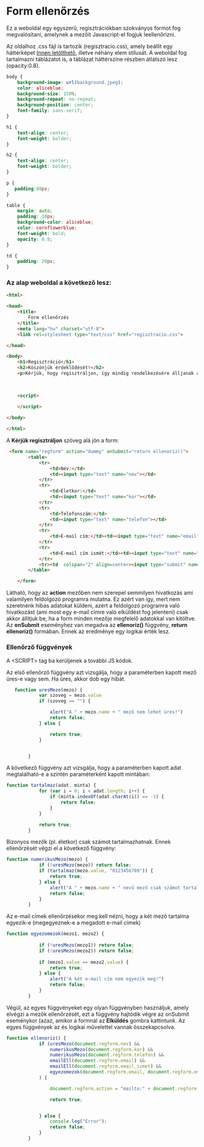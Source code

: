 # Form ellenőrzés

Ez a weboldal egy egyszerű, regisztrációkban szokványos formot fog megvalósítani, amelynek a mezőit Javascript-el fogjuk leellenőrizni.

Az oldalhoz .css fájl is tartozik (regisztracio.css), amely beállít egy háttérképet [Innen letölthető](background.jpeg), illetve néhány elem stílusát. A weboldal fog tartalmazni táblázatot is, a táblázat háttérszíne részben átlátszó lesz (opacity:0.8).

```css
body {
    background-image: url(background.jpeg);
    color: aliceblue;
    background-size: 150%;
    background-repeat: no-repeat;
    background-position: center;
    font-family: sans-serif;
}

h1 {
    text-align: center;
    font-weight: bolder;
}

h2 {
    text-align: center;
    font-weight: bolder;
}

p {
   padding:80px;
}

table {
    margin: auto;
    padding: 10px;
    background-color: aliceblue;
    color: cornflowerblue;
    font-weight: bold;
    opacity: 0.8;
}

td {
    padding: 20px;
}
```
### Az alap weboldal a következő lesz:

```html
<html>

<head>
    <title>
        Form ellenőrzés
    </title>
    <meta lang="hu" charset="utf-8">
    <link rel=stylesheet type="text/css" href="regisztracio.css">

</head>

<body>
    <h1>Regisztráció</h1>
    <h2>Köszönjük érdeklődését!</h2>
    <p>Kérjük, hogy regisztráljon, így mindig rendelkezésére álljanak a legfrissebb információk, illetve, hogy személyre szabott ajánlatokat állíthassunk össze az Ön részére!</p>
    
    

    <script>
        
    </script>

</body>

</html>
```
A **Kérjük regisztráljon** szöveg alá jön a form:

```html
 <form name="regform" action="dummy" onSubmit="return ellenoriz()">
        <table>
            <tr>
                <td>Név:</td>
                <td><input type="text" name="nev"></td>
            </tr>
            <tr>
                <td>Életkor:</td>
                <td><input type="text" name="kor"></td>
            </tr>
            <tr>
                <td>Telefonszám:</td>
                <td><input type="text" name="telefon"></td>
            </tr>
            <tr>
                <td>E-mail cím:</td><td><input type="text" name="email"></td>
            </tr>
            <tr>
                <td>E-mail cím ismét:</td><td><input type="text" name="email_ismet"></td>
            </tr>
            <tr><td  colspan="2" align=center><input type="submit" name="go"></td></tr>
        </table>

    </form>
```
Látható, hogy az **action** mezőben nem szerepel semmilyen hivatkozás ami valamilyen feldolgozó programra mutatna. Ez azért van így, mert nem szeretnénk hibás adatokat küldeni, azért a feldolgozó programra való hivatkozást (ami most egy e-mail címre való elküldést fog jelenteni) csak akkor állítjuk be, ha a form minden mezője megfelelő adatokkal van kitöltve. Az **onSubmit** eseményhez van megadva az **ellenoriz()** függvény, **return ellenoriz()** formában. Ennek az eredménye egy logikai érték lesz.

### Ellenőrző függvények
A \<SCRIPT> tag ba kerüljenek a további JS kódok.

Az első ellenőrző függvény azt vizsgálja, hogy a paraméterben kapott mező üres-e vagy sem. Ha üres, akkor dob egy hibát.

```javascript
   function uresMezo(mezo) {
            var szoveg = mezo.value
            if (szoveg == "") {

                alert("A " + mezo.name + " mező nem lehet üres!")
                return false;
            } else {

                return true;
            }


        }
```

A következő függvény azt vizsgálja, hogy a paraméterben kapott adat megtalálható-e a szintén paraméterként kapott mintában:
```js
function tartalmaz(adat, minta) {
            for (var i = 0; i < adat.length; i++) {
                if (minta.indexOf(adat.charAt(i)) == -1) {
                    return false;
                }
            }

            return true;
        }
```

Bizonyos mezők (pl. életkor) csak számot tartalmazhatnak. Ennek ellenőrzését végzi el a következő függvény:

```js
function numerikusMezo(mezo) {
            if (!uresMezo(mezo)) return false;
            if (tartalmaz(mezo.value, "0123456789")) {
                return true;
            } else {
                alert("A " + mezo.name + " nevű mező csak számot tartalmazhat!")
                return false;
            }
        }
```
Az e-mail címek ellenőrzésekor meg kell nézni, hogy a két mező tartalma egyezik-e (megegyeznek-e a megadott e-mail címek)

```js
function egyezomezok(mezo1, mezo2) {
            
            if (!uresMezo(mezo1)) return false;
            if (!uresMezo(mezo2)) return false;
            
            if (mezo1.value == mezo2.value) {
                return true;
            } else {
                alert("A két e-mail cím nem egyezik meg!")
                return false;
            }
        }
```
Végül, az egyes függvényeket egy olyan függvényben használjuk, amely elvégzi a mezők ellenőrzését, ezt a függvény hajtódik végre az onSubmit eseménykor (azaz, amikor a formnál az **Elküldés** gombra kattintunk. Az egyes függvények az és logikai művelettel vannak összekapcsolva.

```js
function ellenoriz() {
            if (uresMezo(document.regform.nev) &&
                numerikusMezo(document.regform.kor) &&
                numerikusMezo(document.regform.telefon) &&
                emailEll(document.regform.email) &&
                emailEll(document.regform.email_ismet) &&
                egyezomezok(document.regform.email, document.regform.email_ismet)
            ) {

                document.regform.action = "mailto:" + document.regform.email.value;

                return true;


            } else {
                console.log("Error");
                return false;
            }
        }
```
